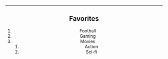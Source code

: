 <hr>
<div align="center">

Favorites
-------
1. Football
2. Gaming
3. Movies
   1. Action
   2. Sci-fi
   
   
</div>
